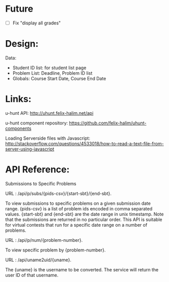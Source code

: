 
# Future
- [ ] Fix "display all grades"

Design:
=============================================

Data:
- Student ID list: for student list page
- Problem List: Deadline, Problem ID list
- Globals: Course Start Date, Course End Date





Links:
============================================
u-hunt API:
http://uhunt.felix-halim.net/api

u-hunt component repository:
https://github.com/felix-halim/uhunt-components

Loading Serverside files with Javascript:
http://stackoverflow.com/questions/4533018/how-to-read-a-text-file-from-server-using-javascript

API Reference:
=============================================
Submissions to Specific Problems

URL : /api/p/subs/{pids-csv}/{start-sbt}/{end-sbt}.

To view submissions to specific problems on a given submission date
range. {pids-csv} is a list of problem ids encoded in comma separated
values. {start-sbt} and {end-sbt} are the date range in unix
timestamp. Note that the submissions are returned in no particular
order. This API is suitable for virtual contests that run for a
specific date range on a number of problems.

URL : /api/p/num/{problem-number}.

To view specific problem by {problem-number}.

URL : /api/uname2uid/{uname}.

The {uname} is the username to be converted. The service will return
the user ID of that username.
